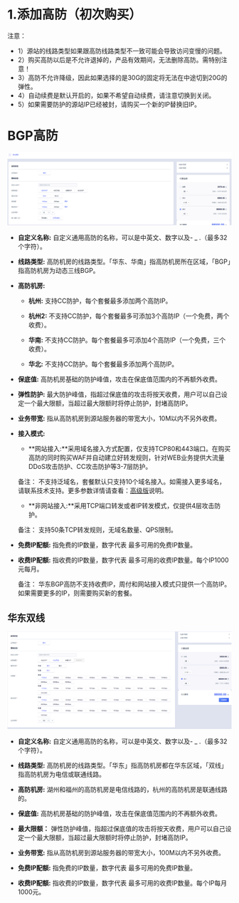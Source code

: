 

# 1.添加高防（初次购买）

注意：

  - 1）源站的线路类型如果跟高防线路类型不一致可能会导致访问变慢的问题。
  - 2）购买高防以后是不允许退掉的，产品有效期间，无法删除高防。需特别注意！
  - 3）高防不允许降级，因此如果选择的是30G的固定将无法在中途切到20G的弹性。
  - 4）自动续费是默认开启的，如果不希望自动续费，请注意切换到关闭。
  - 5）如果需要防护的源站IP已经被封，请购买一个新的IP替换旧IP。

# BGP高防

![](/images/uads/opintro/addBGP-v2.0-320.png)

  - **自定义名称:** 自定义通用高防的名称，可以是中英文、数字以及- \_ .（最多32个字符）。
  - **线路类型:** 高防机房的线路类型。「华东、华南」指高防机房所在区域，「BGP」指高防机房为动态三线BGP。
  - **高防机房:**
      - **杭州:** 支持CC防护，每个套餐最多添加两个高防IP。

      - **杭州2:** 不支持CC防护，每个套餐最多可添加3个高防IP（一个免费，两个收费）。

      - **华南:** 不支持CC防护。每个套餐最多可添加4个高防IP（一个免费，三个收费）。

      - **华北:** 不支持CC防护。每个套餐最多添加两个高防IP。

  - **保底值:** 高防机房基础的防护峰值，攻击在保底值范围内的不再额外收费。

  - **弹性防护:** 最大防护峰值，指超过保底值的攻击将按天收费，用户可以自己设定一个最大限额，当超过最大限额时将停止防护，封堵高防IP。

  - **业务带宽:** 指从高防机房到源站服务器的带宽大小，10M以内不另外收费。

  - **接入模式:** 
      - **网站接入:**采用域名接入方式配置，仅支持TCP80和443端口。在购买高防的同时购买WAF并自动建立好转发规则，针对WEB业务提供大流量DDoS攻击防护、CC攻击防护等3-7层防护。
      
    备注：
    不支持泛域名，套餐默认只支持10个域名接入。如需接入更多域名，请联系技术支持。更多参数详情请查看：[高级版](https://docs.ucloud.cn/uewaf/1_product/11_choose)说明。

    - **非网站接入:**采用TCP端口转发或者IP转发模式，仅提供4层攻击防护。

    备注：
    支持50条TCP转发规则，无域名数量、QPS限制。

  - **免费IP配额:** 指免费的IP数量，数字代表 最多可用的免费IP数量。

  - **收费IP配额:** 指收费的IP数量，数字代表 最多可用的收费IP数量。每个IP1000元每月。

    备注：
    华东BGP高防不支持收费IP，周付和网站接入模式只提供一个高防IP。如果需要更多的IP，则需要购买新的套餐。

## 华东双线

![](/images/uads/opintro/game/华东双线V4.png)

  - **自定义名称:** 自定义通用高防的名称，可以是中英文、数字以及- \_ .（最多32个字符）。

  - **线路类型:** 高防机房的线路类型。「华东」指高防机房都在华东区域，「双线」指高防机房为电信或联通线路。

  - **高防机房:** 湖州和福州的高防机房是电信线路的，杭州的高防机房是联通线路的。

  - **保底值:** 高防机房基础的防护峰值，攻击在保底值范围内的不再额外收费。

  - **最大限额：** 弹性防护峰值，指超过保底值的攻击将按天收费，用户可以自己设定一个最大限额，当超过最大限额时将停止防护，封堵高防IP。

  - **业务带宽:** 指从高防机房到源站服务器的带宽大小，100M以内不另外收费。

  - **免费IP配额:** 指免费的IP数量，数字代表 最多可用的免费IP数量。

  - **收费IP配额:** 指收费的IP数量，数字代表 最多可用的收费IP数量。每个IP每月1000元。
